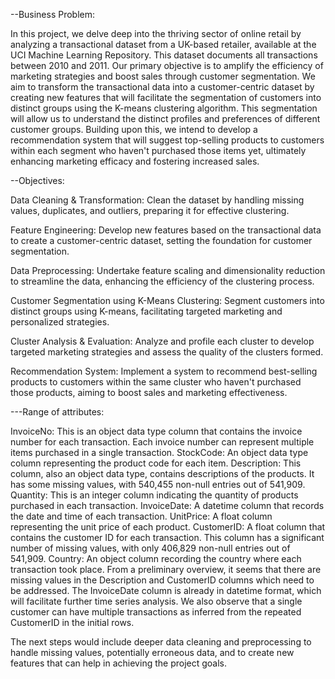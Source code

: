 --Business Problem:

In this project, we delve deep into the thriving sector of online retail by analyzing a transactional dataset from a UK-based retailer, available at the UCI Machine Learning Repository.
This dataset documents all transactions between 2010 and 2011. Our primary objective is to amplify the efficiency of marketing strategies and boost sales through customer segmentation. 
We aim to transform the transactional data into a customer-centric dataset by creating new features that will facilitate the segmentation of customers into distinct groups using the K-means clustering algorithm.
This segmentation will allow us to understand the distinct profiles and preferences of different customer groups. 
Building upon this, we intend to develop a recommendation system that will suggest top-selling products to customers within each segment who haven't purchased those items yet, ultimately enhancing marketing efficacy and fostering increased sales.

--Objectives:

Data Cleaning & Transformation:
Clean the dataset by handling missing values, duplicates, and outliers, preparing it for effective clustering.

Feature Engineering: 
Develop new features based on the transactional data to create a customer-centric dataset, setting the foundation for customer segmentation.

Data Preprocessing: 
Undertake feature scaling and dimensionality reduction to streamline the data, enhancing the efficiency of the clustering process.

Customer Segmentation using K-Means Clustering: 
Segment customers into distinct groups using K-means, facilitating targeted marketing and personalized strategies.

Cluster Analysis & Evaluation: 
Analyze and profile each cluster to develop targeted marketing strategies and assess the quality of the clusters formed.

Recommendation System: Implement a system to recommend best-selling products to customers within the same cluster who haven't purchased those products, aiming to boost sales and marketing effectiveness.

---Range of attributes:

InvoiceNo: This is an object data type column that contains the invoice number for each transaction. Each invoice number can represent multiple items purchased in a single transaction.
StockCode: An object data type column representing the product code for each item.
Description: This column, also an object data type, contains descriptions of the products. It has some missing values, with 540,455 non-null entries out of 541,909.
Quantity: This is an integer column indicating the quantity of products purchased in each transaction.
InvoiceDate: A datetime column that records the date and time of each transaction.
UnitPrice: A float column representing the unit price of each product.
CustomerID: A float column that contains the customer ID for each transaction. This column has a significant number of missing values, with only 406,829 non-null entries out of 541,909.
Country: An object column recording the country where each transaction took place.
From a preliminary overview, it seems that there are missing values in the Description and CustomerID columns which need to be addressed. The InvoiceDate column is already in datetime format, which will facilitate further time series analysis. We also observe that a single customer can have multiple transactions as inferred from the repeated CustomerID in the initial rows.

The next steps would include deeper data cleaning and preprocessing to handle missing values, potentially erroneous data, and to create new features that can help in achieving the project goals.

